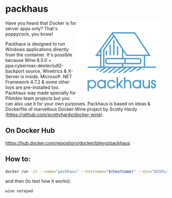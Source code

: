 # packhaus
<img align="right" height="240" width="280" src="https://github.com/bileygdotcom/packhaus/blob/main/packhaus_logo.png_280x240.png" >

Have you heard that Docker is for server apps only? That's poppycock, you know!

Packhaus is designed to run Windows applications directly from the container. It's possible because Wine 8.5.0 + ppa:cybermax-dexter/sdl2-backport source, Winetrics & X-Server is inside. Microsoft .NET Framework 4.7.2 & some other toys are pre-installed too. Packhaus was made specially for Pilotdev team projects but you can also use it for your own purposes. Packhaus is based on ideas & Dockerfile of marvellous Docker-Wine project by Scotty Hardy (https://github.com/scottyhardy/docker-wine).

## On Docker Hub
https://hub.docker.com/repository/docker/bileyg/packhaus

## How to:

```bash
docker run -it --name="packhaus" --hostname="$(hostname)" --env="DISPLAY" --volume="${XAUTHORITY:-${HOME}/.Xauthority}:/root/.Xauthority:ro" --volume="/tmp/.X11-unix:/tmp/.X11-unix:ro" bileyg/packhaus /bin/bash
```
and then (to test how it works):
```bash
wine notepad
```
